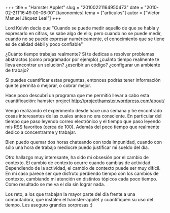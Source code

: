 +++
title = "Hamster Applet"
slug = "20100221164950473"
date = "2010-02-21T16:49:00-06:00"
[taxonomies]
tema = ["articulos"]
autor = ["Víctor Manuel Jáquez Leal"]
+++

Lord Kelvin decía que "Cuando se puede medir aquello de que se habla y
expresarlo en cifras, se sabe algo de ello; pero cuando no se puede
medir, cuando no se puede expresar numéricamente, el conocimiento que se
tiene es de calidad débil y poco confiable"

¿Cuánto tiempo trabajas realmente? Si te dedicas a resolver problemas
abstractos (como programador por ejemplo) ¿cuánto tiempo realmente te
lleva encontrar un solución? ¿escribir un código? ¿configurar un
ambiente de trabajo?

Si puedes cuantificar estas preguntas, entonces podrás tener información
que te permita o mejorar, o cobrar mejor.

<!-- more -->
Hace poco descubrí un programa que me permitió llevar a cabo esta
cuantificación: hamster project
<a href="http://projecthamster.wordpress.com/about/">http://projecthamster.wordpress.com/about/</a>

Vengo realizando el experimento desde hace una semana y he encontrado
cosas interesantes de las cuales antes no era consciente. En particular
del tiempo que paso leyendo correo electrónico y el tiempo que paso
leyendo mis RSS favoritos (cerca de 100). Además del poco tiempo que
realmente dedico a concentrarme y trabajar.

Bien puedo quemar dos horas chateando con toda impunidad, cuando con
sólo una hora de trabajo mediocre puedo justificar mi sueldo del día.

Otro hallazgo muy interesante, ha sido mi obsesión por el cambio de
contexto. El cambio de contexto ocurre cuando cambias de actividad.
Dependiendo de la actividad, el cambio de contexto puede ser muy
difícil. En mi caso parece ser que disfruto perdiendo tiempo con los
cambios de contexto, cambiando mi atención en distintos tópicos cada
poco tiempo. Como resultado se me va el día sin lograr nada.

Los reto, a los que trabajan la mayor parte del día frente a una
computadora, que instalen el hamster-applet y cuantifiquen su uso del
tiempo. Les aseguro grandes sorpresas :)
